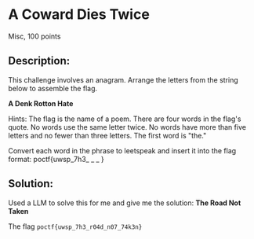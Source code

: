 # A Coward Dies Twice
Misc, 100 points

## Description:

This challenge involves an anagram. Arrange the letters from the string below to assemble the flag.

**A Denk Rotton Hate**

Hints: The flag is the name of a poem. There are four words in the flag's quote. No words use the same letter twice. No words have more than five letters and no fewer than three letters. The first word is "the."

Convert each word in the phrase to leetspeak and insert it into the flag format:
poctf{uwsp_7h3_ _ _ }

## Solution:
Used a LLM to solve this for me and give me the solution: **The Road Not Taken**

The flag ``poctf{uwsp_7h3_r04d_n07_74k3n}``